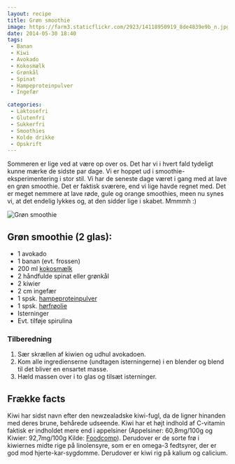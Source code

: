 ```yaml
---
layout: recipe
title: Grøn smoothie
image: https://farm3.staticflickr.com/2923/14118950919_8de4839e9b_n.jpg
date: 2014-05-30 18:40
tags:
 - Banan
 - Kiwi
 - Avokado
 - Kokosmælk
 - Grønkål
 - Spinat
 - Hampeproteinpulver
 - Ingefær

categories:
 - Laktosefri
 - Glutenfri
 - Sukkerfri
 - Smoothies
 - Kolde drikke
 - Opskrift
---
```


Sommeren er lige ved at være op over os. Det har vi i hvert fald tydeligt kunne mærke de sidste par dage. Vi er hoppet ud i smoothie-eksperimentering i stor stil. Vi har de seneste dage været i gang med at lave en grøn smoothie. Det er faktisk sværere, end vi lige havde regnet med. Det er meget nemmere at lave røde, gule og orange smoothies, meen nu synes vi, at det endelig lykkes og, at den sidder lige i skabet. Mmmmh :)

![Grøn smoothie](https://farm3.staticflickr.com/2923/14118950919_8de4839e9b_z.jpg) 



## Grøn smoothie (2 glas):
- 1 avokado
- 1 banan (evt. frossen)
- 200 ml [kokosmælk][1]
- 2 håndfulde spinat eller grønkål
- 2 kiwier
- 2 cm ingefær
- 1 spsk. [hampeproteinpulver](http://nyborggaard.dk/)
- 1 spsk. [hørfrøolie](http://nyborggaard.dk/)
- Isterninger
- Evt. tilføje spirulina 


### Tilberedning
1. Sær skrællen af kiwien og udhul avokadoen.
2. Kom alle ingredienserne (undtagen isterningerne) i en blender og blend til det bliver en ensartet masse.
2. Hæld massen over i to glas og tilsæt isterninger.

## Frække facts
Kiwi har sidst navn efter den newzealadske kiwi-fugl, da de ligner hinanden med deres brune, behårede udseende. Kiwi har et højt indhold af C-vitamin faktisk er indholdet mere end i appelsiner (Appelsiner: 60,8mg/100g og Kiwier: 92,7mg/100g Kilde: [Foodcomp](http://www.foodcomp.dk/v7/fvdb_search.asp)). Derudover er de sorte frø i kiwiernes midte rige på linolensyre, som er en omega-3 fedtsyrer, der er god mod hjerte-kar-sygdomme. Derudover er kiwi rig på kalium og calicium.

[1]: http://www.urtekram.dk/produkter/foedevarer/drikkevarer/coconut-dream-(kokos)-1-l
